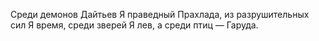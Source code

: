 Среди демонов Дайтьев Я праведный Прахлада, из разрушительных сил Я время, среди зверей Я лев, а среди птиц — Гаруда.
